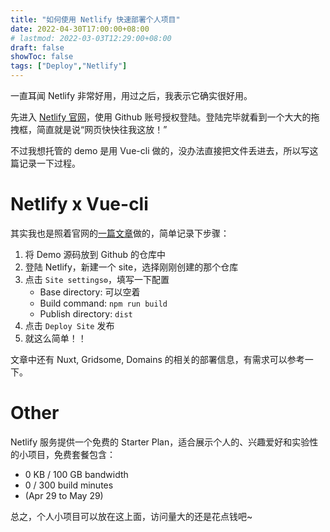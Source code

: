```yaml
---
title: "如何使用 Netlify 快速部署个人项目"
date: 2022-04-30T17:00:00+08:00
# lastmod: 2022-03-03T12:29:00+08:00
draft: false
showToc: false
tags: ["Deploy","Netlify"]
---
```

一直耳闻 Netlify 非常好用，用过之后，我表示它确实很好用。  

先进入 [Netlify 官网](https://app.netlify.com/)，使用 Github 账号授权登陆。登陆完毕就看到一个大大的拖拽框，简直就是说“网页快快往我这放！”    

不过我想托管的 demo 是用 Vue-cli 做的，没办法直接把文件丢进去，所以写这篇记录一下过程。


 
# Netlify x Vue-cli
其实我也是照着官网的[一篇文章](https://www.netlify.com/blog/2019/11/30/how-to-deploy-a-vue-site/)做的，简单记录下步骤：
1. 将 Demo 源码放到 Github 的仓库中
2. 登陆 Netlify，新建一个 site，选择刚刚创建的那个仓库
3. 点击 `Site settings⚙️`，填写一下配置
    - Base directory: 可以空着
    - Build command: `npm run build`
    - Publish directory: `dist`
4. 点击 `Deploy Site` 发布
5. 就这么简单！！  

文章中还有 Nuxt, Gridsome, Domains 的相关的部署信息，有需求可以参考一下。

# Other
Netlify 服务提供一个免费的 Starter Plan，适合展示个人的、兴趣爱好和实验性的小项目，免费套餐包含：
- 0 KB / 100 GB bandwidth
- 0 / 300 build minutes
- (Apr 29 to May 29)

总之，个人小项目可以放在这上面，访问量大的还是花点钱吧~